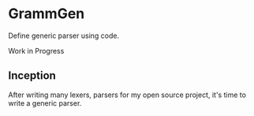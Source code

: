 # GrammGen

Define generic parser using code.

Work in Progress

## Inception

After writing many lexers, parsers for my open source project, it's time to write a generic parser.

